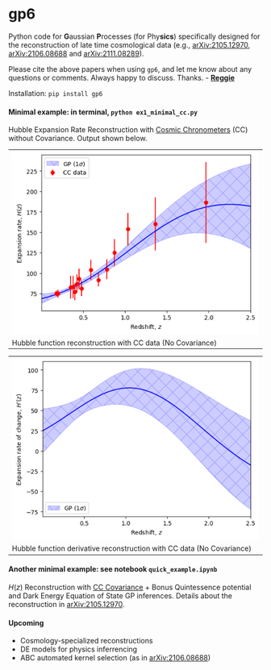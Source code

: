 # gp6

Python code for **G**aussian **P**rocesses (for Phy**sics**) specifically designed for the reconstruction of late time cosmological data (e.g., [arXiv:2105.12970](https://arxiv.org/abs/2105.12970), [arXiv:2106.08688](https://arxiv.org/abs/2106.08688) and [arXiv:2111.08289](https://arxiv.org/abs/2111.08289)).

Please cite the above papers when using `gp6`, and let me know about any questions or comments. Always happy to discuss. Thanks. - [**Reggie**](reggiebernardo.github.io)

Installation: `pip install gp6`

#### Minimal example: in terminal, `python ex1_minimal_cc.py`
Hubble Expansion Rate Reconstruction with [Cosmic Chronometers](https://gitlab.com/mmoresco/CCcovariance/-/tree/master/) (CC) without Covariance. Output shown below. <br />

<table class="image" align="center" width="40%">
<tr><td><img src="https://github.com/reggiebernardo/gp6/blob/12045a545aec034a0887877146ec2f7defcd238f/Hz_CC_bygp6.png"></td></tr>
<tr><td class="caption">Hubble function reconstruction with CC data (No Covariance)</td></tr>
</table>

<table class="image" align="center" width="40%">
<tr><td><img src="https://github.com/reggiebernardo/gp6/blob/12045a545aec034a0887877146ec2f7defcd238f/dHdz_CC_bygp6.png"></td></tr>
<tr><td class="caption">Hubble function derivative reconstruction with CC data (No Covariance)</td></tr>
</table>

#### Another minimal example: see notebook `quick_example.ipynb`
$H(z)$ Reconstruction with [CC Covariance](https://gitlab.com/mmoresco/CCcovariance/-/tree/master/) + Bonus Quintessence potential and Dark Energy Equation of State GP inferences. Details about the reconstruction in [arXiv:2105.12970](https://arxiv.org/abs/2105.12970).

#### Upcoming
- Cosmology-specialized reconstructions
- DE models for physics inferrencing
- ABC automated kernel selection (as in [arXiv:2106.08688](https://arxiv.org/abs/2106.08688))